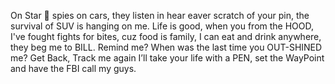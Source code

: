 On Star 💫 spies on cars, they listen in hear eaver scratch of your pin, the survival of SUV is hanging on me.
Life is good, when you from the HOOD, I've fought fights for bites, cuz food is family, I can eat and drink anywhere, they beg me to BILL.
Remind me? When was the last time you OUT-SHINED me? Get Back, Track me again I’ll take your life with a PEN, set the WayPoint and have the FBI call my guys.
